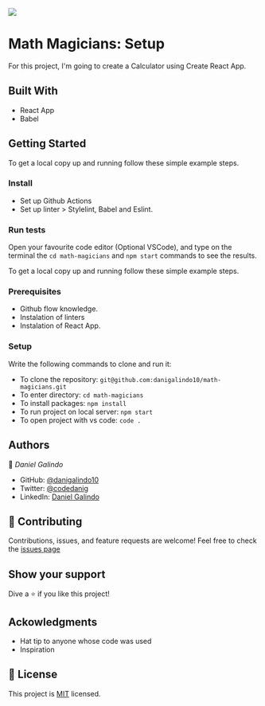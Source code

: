 ![](https://img.shields.io/badge/Microverse-blueviolet)

# Math Magicians: Setup
For this project, I'm going to create a Calculator using Create React App. 

## Built With
- React App
- Babel

## Getting Started
To get a local copy up and running follow these simple example steps.

### Install
- Set up Github Actions
- Set up linter > Stylelint, Babel and Eslint.

### Run tests
Open your favourite code editor (Optional VSCode), and type on the terminal the `cd math-magicians` and `npm start` commands to see the results. 

To get a local copy up and running follow these simple example steps.

### Prerequisites
- Github flow knowledge.
- Instalation of linters
- Instalation of React App.

### Setup
Write the following commands to clone and run it:
- To clone the repository: `git@github.com:danigalindo10/math-magicians.git`
- To enter directory: `cd math-magicians`
- To install packages: `npm install`
- To run project on local server: `npm start`
- To open project with vs code: `code .`

## Authors

👤 *Daniel Galindo*
- GitHub: [@danigalindo10](https://github.com/danigalindo10)
- Twitter: [@codedanig](https://twitter.com/codedanig)
- LinkedIn: [Daniel Galindo](https://www.linkedin.com/in/daniel-galindo/)

## 🤝 Contributing
Contributions, issues, and feature requests are welcome!
Feel free to check the [issues page](https://github.com/danigalindo10/math-magicians/issues)

## Show your support
Dive a ⭐️ if you like this project!

## Ackowledgments
- Hat tip to anyone whose code was used
- Inspiration

## 📝 License
This project is [MIT](./MIT.md) licensed.